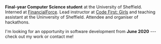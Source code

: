 **Final-year Computer Science student** at the University of Sheffield. Interned at [FinancialForce](https://financialforce.com). Lead instructor at [Code First: Girls](https://codefirstgirls.org.uk) and teaching assistant at the Uninversity of Sheffield. Attendee and organiser of hackathons.

I'm looking for an opportunity in software development from **June 2020** --- check out my work or contact me!
